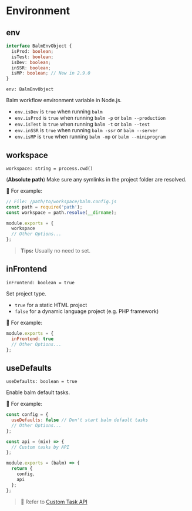 # Environment

## env

```ts
interface BalmEnvObject {
  isProd: boolean;
  isTest: boolean;
  isDev: boolean;
  inSSR: boolean;
  isMP: boolean; // New in 2.9.0
}
```

`env: BalmEnvObject`

Balm workflow environment variable in Node.js.

- `env.isDev` is `true` when running `balm`
- `env.isProd` is `true` when running `balm -p` or `balm --production`
- `env.isTest` is `true` when running `balm -t` or `balm --test`
- `env.inSSR` is `true` when running `balm -ssr` or `balm --server`
- `env.isMP` is `true` when running `balm -mp` or `balm --miniprogram`

## workspace

`workspace: string = process.cwd()`

(**Absolute path**) Make sure any symlinks in the project folder are resolved.

:chestnut: For example:

```js
// File: /path/to/workspace/balm.config.js
const path = require('path');
const workspace = path.resolve(__dirname);

module.exports = {
  workspace
  // Other Options...
};
```

> **Tips:** Usually no need to set.

## inFrontend

`inFrontend: boolean = true`

Set project type.

- `true` for a static HTML project
- `false` for a dynamic language project (e.g. PHP framework)

:chestnut: For example:

```js
module.exports = {
  inFrontend: true
  // Other Options...
};
```

## useDefaults

`useDefaults: boolean = true`

Enable balm default tasks.

:chestnut: For example:

```js
const config = {
  useDefaults: false // Don't start balm default tasks
  // Other Options...
};

const api = (mix) => {
  // Custom tasks by API
};

module.exports = (balm) => {
  return {
    config,
    api
  };
};
```

> :page_with_curl: Refer to [Custom Task API](../api/)
